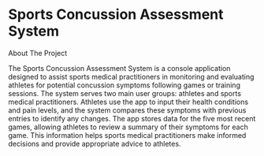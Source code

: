 # Sports Concussion Assessment System
About The Project

The Sports Concussion Assessment System is a console application designed to assist sports medical practitioners in monitoring and evaluating athletes for potential concussion symptoms following games or training sessions. The system serves two main user groups: athletes and sports medical practitioners. Athletes use the app to input their health conditions and pain levels, and the system compares these symptoms with previous entries to identify any changes. The app stores data for the five most recent games, allowing athletes to review a summary of their symptoms for each game. This information helps sports medical practitioners make informed decisions and provide appropriate advice to athletes.
